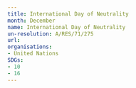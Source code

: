 ```yaml
---
title: International Day of Neutrality
month: December
name: International Day of Neutrality
un-resolution: A/RES/71/275
url: 
organisations:
- United Nations
SDGs:
- 10
- 16
---
```

